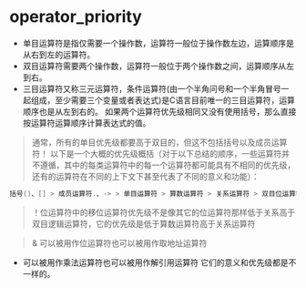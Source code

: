 # operator_priority
 + 单目运算符是指仅需要一个操作数，运算符一般位于操作数左边，运算顺序是从右到左的运算符。
 + 双目运算符需要两个操作数，运算符一般位于两个操作数之间，运算顺序从左到右。
 + 三目运算符又称三元运算符，条件运算符(由一个半角问号和一个半角冒号一起组成，至少需要三个变量或者表达式)是C语言目前唯一的三目运算符，运算顺序也是从左到右的。
如果两个运算符优先级相同又没有使用括号，那么直接按运算符运算顺序计算表达式的值。

> 通常，所有的单目优先级都要高于双目的，但这不包括括号以及成员运算符！
以下是一个大概的优先级概括（对于以下总结的顺序，一些运算符并不遵循，其中的每类运算符中的每一个运算符都可能具有不相同的优先级，还有的运算符在不同的上下文下甚至代表了不同的意义和功能）：
```c
括号()、[] > 成员运算符.、-> > 单目运算符 > 算数运算符 > 关系运算符 > 双目位运算符 > 双目逻辑运算符 > 条件运算符 > 赋值运算符 > 逗号运算符
```

> ！位运算符中的移位运算符优先级不是像其它的位运算符那样低于关系高于双目逻辑运算符，它的优先级是低于算数运算符高于关系运算符

> & 可以被用作位运算符也可以被用作取地址运算符
* 可以被用作乘法运算符也可以被用作解引用运算符
它们的意义和优先级都是不一样的。
